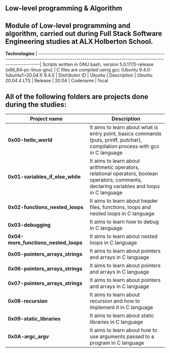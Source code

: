 __Low-level programming & Algorithm__ 
---------------------------------------------------------------------------------------------------------------------------------------------------------------
Module of Low-level programming and algorithm, carried out during Full Stack Software Engineering studies at ALX Holberton School.
---------------------------------------------------------------------------------------------------------------------------------------------------------------

__Technologies__
| -------------------------------------------------------------------------------------------------------------------------------------------------------------|
 Scripts written in GNU bash, version 5.0.17(1)-release (x86_64-pc-linux-gnu) 
| C files are compiled using gcc (Ubuntu 9.4.0-1ubuntu1~20.04.1) 9.4.0 
| Distributor ID | Ubuntu 
| Description    | Ubuntu 20.04.4 LTS 
| Release        | 20.04 
| Codename       | focal 
                                                                                                                       
                                                                                                                                      
 All of the following folders are projects done during the studies:
---------------------------------------------------------------------------------------------------------------------------------------------------------------
                                                                                                                                                              
| __Project name__       |   __Description__  |
| -----------------  |  ---------------------------------------------------------------------------------------------------------------------------------------
| **0x00-hello_world**                  |   	It aims to learn about what is entry point, basics commands (puts, printf, putchar), compilation process with gcc in C language 
| **0x01-variables_if_else_while**	     |   It aims to learn about arithmetic operators, relational operators, boolean operators, comments, declaring variables and loops in C language  
| **0x02-functions_nested_loops**       |   It aims to learn about header files, functions, loops and nested loops in C language
| __0x03-debugging__                    |   It aims to learn how to debug in C language
| __0x04-more_functions_nested_loops__  |   It aims to learn about nested loops in C language
| __0x05-pointers_arrays_strings__	     |   It aims to learn about pointers and arrays in C language
| __0x06-pointers_arrays_strings__	     |   It aims to learn about pointers and arrays in C language
| __0x07-pointers_arrays_strings__	     |   It aims to learn about pointers and arrays in C language
| __0x08-recursion__	                   |   It aims to learn about recursion and how to implement it in C language
| **0x09-static_libraries**             |  	It aims to learn about static libraries in C language
| **0x0A-argc_argv**                    |  	It aims to learn about how to use arguments passed to a program in C language
 	  
